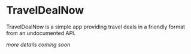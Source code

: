 # TravelDealNow

TravelDealNow is a simple app providing travel deals in a friendly format from an undocumented API.

*more details coming soon*

